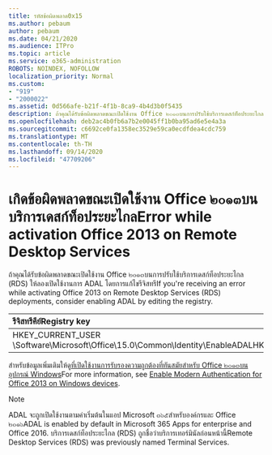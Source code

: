 ```yaml
---
title: รหัสข้อผิดพลาด0x15
ms.author: pebaum
author: pebaum
ms.date: 04/21/2020
ms.audience: ITPro
ms.topic: article
ms.service: o365-administration
ROBOTS: NOINDEX, NOFOLLOW
localization_priority: Normal
ms.custom:
- "919"
- "2000022"
ms.assetid: 0d566afe-b21f-4f1b-8ca9-4b4d3b0f5435
description: ถ้าคุณได้รับข้อผิดพลาดขณะเปิดใช้งาน Office ๒๐๑๓บนการปรับใช้บริการเดสก์ท็อประยะไกล (RDS) ให้ลองเปิดใช้งานการ ADAL โดยการแก้ไขรีจิสทรี
ms.openlocfilehash: deb2ac4b0fb6a7b2e0045ff1b0ba95ad6e5e4a3a
ms.sourcegitcommit: c6692ce0fa1358ec3529e59ca0ecdfdea4cdc759
ms.translationtype: MT
ms.contentlocale: th-TH
ms.lasthandoff: 09/14/2020
ms.locfileid: "47709206"
---
```

# <a name="error-while-activation-office-2013-on-remote-desktop-services"></a><span data-ttu-id="f8ab9-103">เกิดข้อผิดพลาดขณะเปิดใช้งาน Office ๒๐๑๓บนบริการเดสก์ท็อประยะไกล</span><span class="sxs-lookup"><span data-stu-id="f8ab9-103">Error while activation Office 2013 on Remote Desktop Services</span></span>

<span data-ttu-id="f8ab9-104">ถ้าคุณได้รับข้อผิดพลาดขณะเปิดใช้งาน Office ๒๐๑๓บนการปรับใช้บริการเดสก์ท็อประยะไกล (RDS) ให้ลองเปิดใช้งานการ ADAL โดยการแก้ไขรีจิสทรี</span><span class="sxs-lookup"><span data-stu-id="f8ab9-104">If you're receiving an error while activating Office 2013 on Remote Desktop Services (RDS) deployments, consider enabling ADAL by editing the registry.</span></span>
  
|<span data-ttu-id="f8ab9-105">**รีจิสทรีคีย์**</span><span class="sxs-lookup"><span data-stu-id="f8ab9-105">**Registry key**</span></span>|<span data-ttu-id="f8ab9-106">**ชนิด**</span><span class="sxs-lookup"><span data-stu-id="f8ab9-106">**Type**</span></span>|<span data-ttu-id="f8ab9-107">**ค่า**</span><span class="sxs-lookup"><span data-stu-id="f8ab9-107">**Value**</span></span>|
|:-----|:-----|:-----|
|<span data-ttu-id="f8ab9-108">HKEY_CURRENT_USER \Software\Microsoft\Office\15.0\Common\Identity\EnableADAL</span><span class="sxs-lookup"><span data-stu-id="f8ab9-108">HKEY_CURRENT_USER\Software\Microsoft\Office\15.0\Common\Identity\EnableADAL</span></span>  <br/> |<span data-ttu-id="f8ab9-109">REG_DWORD</span><span class="sxs-lookup"><span data-stu-id="f8ab9-109">REG_DWORD</span></span>  <br/> |<span data-ttu-id="f8ab9-110">1</span><span class="sxs-lookup"><span data-stu-id="f8ab9-110">1</span></span>  <br/> |

<span data-ttu-id="f8ab9-111">สำหรับข้อมูลเพิ่มเติมให้ดู[ที่เปิดใช้งานการรับรองความถูกต้องที่ทันสมัยสำหรับ Office ๒๐๑๓บนอุปกรณ์ Windows](https://docs.microsoft.com/microsoft-365/admin/security-and-compliance/enable-modern-authentication)</span><span class="sxs-lookup"><span data-stu-id="f8ab9-111">For more information, see [Enable Modern Authentication for Office 2013 on Windows devices](https://docs.microsoft.com/microsoft-365/admin/security-and-compliance/enable-modern-authentication).</span></span>
  
> [!NOTE]
>  <span data-ttu-id="f8ab9-112">ADAL จะถูกเปิดใช้งานตามค่าเริ่มต้นในแอป Microsoft ๓๖๕สำหรับองค์กรและ Office ๒๐๑๖</span><span class="sxs-lookup"><span data-stu-id="f8ab9-112">ADAL is enabled by default in Microsoft 365 Apps for enterprise and Office 2016.</span></span> <span data-ttu-id="f8ab9-113">บริการเดสก์ท็อประยะไกล (RDS) ถูกชื่อว่าบริการเทอร์มินัลก่อนหน้านี้</span><span class="sxs-lookup"><span data-stu-id="f8ab9-113">Remote Desktop Services (RDS) was previously named Terminal Services.</span></span>
  